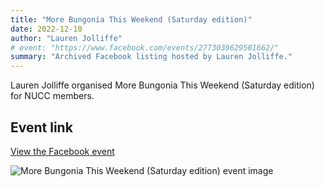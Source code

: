 ```yaml
---
title: "More Bungonia This Weekend (Saturday edition)"
date: 2022-12-10
author: "Lauren Jolliffe"
# event: "https://www.facebook.com/events/2773039629501662/"
summary: "Archived Facebook listing hosted by Lauren Jolliffe."
---
```

Lauren Jolliffe organised More Bungonia This Weekend (Saturday edition) for NUCC members.

## Event link

[View the Facebook event](https://www.facebook.com/events/2773039629501662/)

![More Bungonia This Weekend (Saturday edition) event image](/trip/event-images/20221210_more_bungonia_this_weekend_saturday_edition.jpg)

